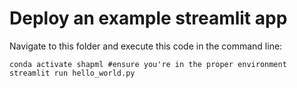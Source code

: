# Deploy an example streamlit app

Navigate to this folder and execute this code in the command line:

```
conda activate shapml #ensure you're in the proper environment
streamlit run hello_world.py
```